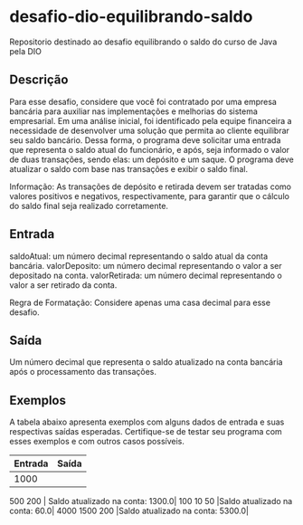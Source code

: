 # desafio-dio-equilibrando-saldo
Repositorio destinado ao desafio equilibrando o saldo do curso de Java pela DIO

## Descrição
Para esse desafio, considere que você foi contratado por uma empresa bancária para auxiliar nas implementações e melhorias do sistema empresarial. Em uma análise inicial, foi identificado pela equipe financeira a necessidade de desenvolver uma solução que permita ao cliente equilibrar seu saldo bancário. Dessa forma, o programa deve solicitar uma entrada que representa o saldo atual do funcionário, e após, seja informado o valor de duas transações, sendo elas: um depósito e um saque. O programa deve atualizar o saldo com base nas transações e exibir o saldo final.

Informação: As transações de depósito e retirada devem ser tratadas como valores positivos e negativos, respectivamente, para garantir que o cálculo do saldo final seja realizado corretamente.
 

## Entrada
saldoAtual: um número decimal representando o saldo atual da conta bancária.
valorDeposito: um número decimal representando o valor a ser depositado na conta.
valorRetirada: um número decimal representando o valor a ser retirado da conta.

Regra de Formatação: Considere apenas uma casa decimal para esse desafio.

## Saída
Um número decimal que representa o saldo atualizado na conta bancária após o processamento das transações.

## Exemplos
A tabela abaixo apresenta exemplos com alguns dados de entrada e suas respectivas saídas esperadas. Certifique-se de testar seu programa com esses exemplos e com outros casos possíveis.

|Entrada | Saída |
|---|---|
|1000
500
200 | Saldo atualizado na conta: 1300.0|
100
10
50	|Saldo atualizado na conta: 60.0|
4000
1500
200	|Saldo atualizado na conta: 5300.0|
